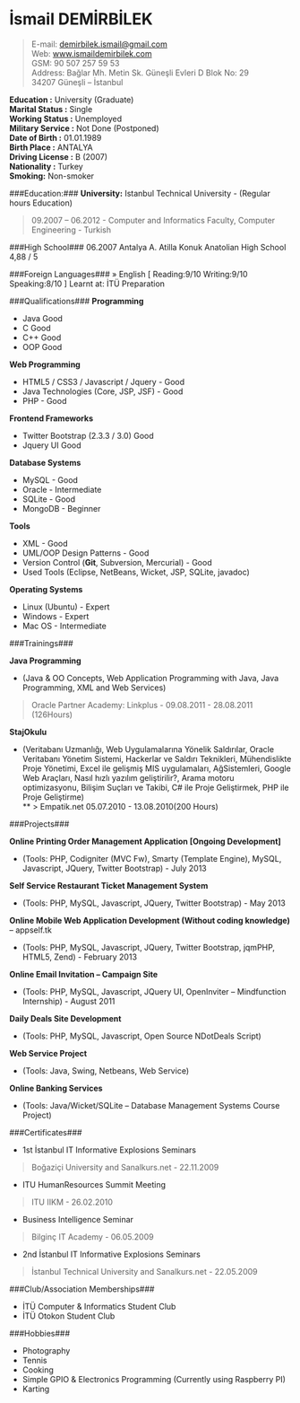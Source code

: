 İsmail DEMİRBİLEK
==============

>E-mail:  demirbilek.ismail@gmail.com  	
>Web:	 www.ismaildemirbilek.com  
>GSM:     90 507 257 59 53  
>Address: Bağlar Mh. Metin Sk. Güneşli Evleri D Blok No: 29  
		 34207 Güneşli – İstanbul  
		 
**Education :**			University (Graduate)  
**Marital Status :**	Single  
**Working Status :**	Unemployed  
**Military Service :**	Not Done (Postponed)  
**Date of Birth :**	01.01.1989  
**Birth Place :**	ANTALYA  
**Driving License :**	B (2007)  
**Nationality :**	Turkey  
**Smoking:**		Non-smoker  

###Education:###
**University:**		Istanbul Technical University - (Regular hours Education)  
>09.2007 – 06.2012 - Computer and Informatics Faculty, Computer Engineering - Turkish  
  
###High School###
06.2007		Antalya A. Atilla Konuk Anatolian High School 4,88 / 5  
  
###Foreign Languages###
» English [ Reading:9/10 Writing:9/10 Speaking:8/10 ] Learnt at: İTÜ Preparation  

###Qualifications###
**Programming**  
* Java Good  
* C Good  
* C++ Good  
* OOP Good  

**Web Programming**  
* HTML5 / CSS3 / Javascript / Jquery - Good
* Java Technologies (Core, JSP, JSF) - Good
* PHP - Good

**Frontend Frameworks**  
* Twitter Bootstrap (2.3.3 / 3.0) Good
* Jquery UI Good

**Database Systems**  
* MySQL - Good
* Oracle - Intermediate
* SQLite - Good
* MongoDB - Beginner

**Tools** 
* XML - Good
* UML/OOP Design Patterns - Good
* Version Control (**Git**, Subversion, Mercurial) - Good
* Used Tools (Eclipse, NetBeans, Wicket, JSP, SQLite, javadoc)

**Operating Systems**
* Linux (Ubuntu) - Expert
* Windows - Expert
* Mac OS - Intermediate

###Trainings###

**Java Programming**
* (Java & OO Concepts, Web Application Programming with Java, Java Programming, XML and Web Services)
> Oracle Partner Academy: Linkplus - 09.08.2011 - 28.08.2011 (126Hours)

**StajOkulu**
* (Veritabanı Uzmanlığı, Web Uygulamalarına Yönelik Saldırılar, Oracle Veritabanı Yönetim Sistemi, Hackerlar ve Saldırı Teknikleri, Mühendislikte Proje Yönetimi, Excel ile gelişmiş MIS uygulamaları, AğSistemleri, Google Web Araçları, Nasıl hızlı yazılım geliştirilir?, Arama motoru optimizasyonu, Bilişim Suçları ve Takibi, C# ile Proje Geliştirmek, PHP ile Proje Geliştirme)  
** > Empatik.net 05.07.2010 - 13.08.2010(200 Hours)

###Projects###

**Online Printing Order Management Application [Ongoing Development]**
* (Tools: PHP, Codigniter (MVC Fw),  Smarty (Template Engine), MySQL, Javascript, JQuery, Twitter Bootstrap) - July 2013  

**Self Service Restaurant Ticket Management System**
* (Tools: PHP, MySQL, Javascript, JQuery, Twitter Bootstrap) - May 2013  

**Online Mobile Web Application Development (Without coding knowledge)** – appself.tk
* (Tools: PHP, MySQL, Javascript, JQuery, Twitter Bootstrap, jqmPHP, HTML5, Zend) - February 2013  

**Online Email Invitation – Campaign Site**
* (Tools: PHP, MySQL, Javascript, JQuery UI, OpenInviter – Mindfunction Internship) - August 2011  

**Daily Deals Site Development**
* (Tools: PHP, MySQL, Javascript, Open Source NDotDeals Script)  

**Web Service Project**
* (Tools: Java, Swing, Netbeans, Web Service)  

**Online Banking Services**
* (Tools: Java/Wicket/SQLite – Database Management Systems Course Project)  

###Certificates###

* 1st İstanbul IT Informative Explosions Seminars
> Boğaziçi University and Sanalkurs.net - 22.11.2009  

* ITU HumanResources Summit Meeting
> ITU IIKM - 26.02.2010  

* Business Intelligence Seminar
> Bilginç IT Academy - 06.05.2009  

* 2nd İstanbul IT Informative Explosions Seminars
> İstanbul Technical University and Sanalkurs.net - 22.05.2009  

###Club/Association Memberships###

* İTÜ Computer & Informatics Student Club
* İTÜ Otokon Student Club

###Hobbies###

* Photography
* Tennis
* Cooking
* Simple GPIO & Electronics Programming (Currently using Raspberry PI)
* Karting
